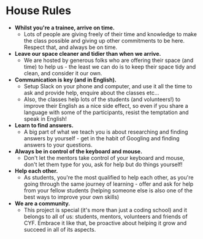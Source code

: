 # House Rules

* **Whilst you're a trainee, arrive on time.**
  * Lots of people are giving freely of their time and knowledge to make the class possible and giving up other commitments to be here. Respect that, and always be on time.
* **Leave our space cleaner and tidier than when we arrive.**
  * We are hosted by generous folks who are offering their space (and time) to help us - the least we can do is to keep their space tidy and clean, and consider it our own.
* **Communication is key (and in English).**
  * Setup Slack on your phone and computer, and use it all the time to ask and provide help, enquire about the classes etc...
  * Also, the classes help lots of the students (and volunteers!) to improve their English as a nice side effect, so even if you share a language with some of the participants, resist the temptation and speak in English!
* **Learn to find answers.**
  * A big part of what we teach you is about researching and finding answers by yourself - get in the habit of Googling and finding answers to your questions.
* **Always be in control of the keyboard and mouse.**
  * Don't let the mentors take control of your keyboard and mouse, don't let them type for you, ask for help but do things yourself!
* **Help each other.**
  * As students, you're the most qualified to help each other, as you're going through the same journey of learning - offer and ask for help from your fellow students (helping someone else is also one of the best ways to improve your own skills)
* **We are a community.**
  * This project is special (it's more than just a coding school) and it belongs to all of us: students, mentors, volunteers and friends of CYF. Embrace it like that, be proactive about helping it grow and succeed in all of its aspects.
